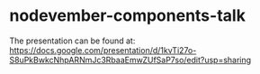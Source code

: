 # nodevember-components-talk

The presentation can be found at: https://docs.google.com/presentation/d/1kvTi27o-S8uPkBwkcNhpARNmJc3RbaaEmwZUfSaP7so/edit?usp=sharing
